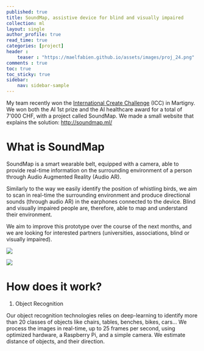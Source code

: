 ```yaml
---
published: true
title: SoundMap, assistive device for blind and visually impaired
collection: ml
layout: single
author_profile: true
read_time: true
categories: [project]
header :
    teaser : "https://maelfabien.github.io/assets/images/proj_24.png"
comments : true
toc: true
toc_sticky: true
sidebar:
    nav: sidebar-sample
---
```


My team recently won the [International Create Challenge](https://www.createchallenge.org/) (ICC) in Martigny. We won both the AI 1st prize and the AI healthcare award for a total of 7'000 CHF, with a project called SoundMap. We made a small website that explains the solution: http://soundmap.ml/

# What is SoundMap

SoundMap is a smart wearable belt, equipped with a camera, able to provide real-time information on the surrounding environment of a person through Audio Augmented Reality (Audio AR).

Similarly to the way we easily identify the position of whistling birds, we aim to scan in real-time the surrounding environment and produce directional sounds (through audio AR) in the earphones connected to the device. Blind and visually impaired people are, therefore, able to map and understand their environment.

We aim to improve this prototype over the course of the next months, and we are looking for interested partners (universities, associations, blind or visually impaired).

![](https://maelfabien.github.io/assets/images/soundmap1.jpg)

![](https://maelfabien.github.io/assets/images/soundmap2.jpg)

# How does it work?

1. Object Recognition

Our object recognition technologies relies on deep-learning to identify more than 20 classes of objects like chairs, tables, benches, bikes, cars... We process the images in real-time, up to 25 frames per second, using optimized hardware, a Raspberry Pi, and a simple camera. We estimate distance of objects, and their direction.